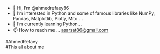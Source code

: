 - 👋 Hi, I’m @ahmedrefaey86
- 👀 I’m interested in Python and some of famous libraries like NumPy, Pandas, Matplotlib, Plotly, Mito ...
- 🌱 I’m currently learning Python...
- 📫 How to reach me ... asarsat86@gmail.com

#AhmedRefaey
<br> #This all about me
